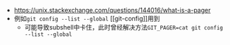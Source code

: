 - https://unix.stackexchange.com/questions/144016/what-is-a-pager
- 例如`git config --list --global` [[git-config]]用到
  - 可能导致subshell中卡住，此时曾经解决方法`GIT_PAGER=cat git config --list --global`